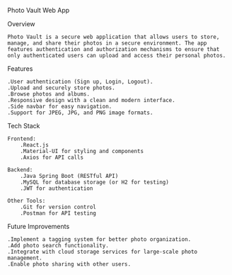 Photo Vault Web App

Overview

    Photo Vault is a secure web application that allows users to store, manage, and share their photos in a secure environment. The app features authentication and authorization mechanisms to ensure that only authenticated users can upload and access their personal photos.

Features

    .User authentication (Sign up, Login, Logout).
    .Upload and securely store photos.
    .Browse photos and albums.
    .Responsive design with a clean and modern interface.
    .Side navbar for easy navigation.
    .Support for JPEG, JPG, and PNG image formats.

Tech Stack

    Frontend:
        .React.js
        .Material-UI for styling and components
        .Axios for API calls

    Backend:
        .Java Spring Boot (RESTful API)
        .MySQL for database storage (or H2 for testing)
        .JWT for authentication

    Other Tools:
        .Git for version control
        .Postman for API testing

Future Improvements

    .Implement a tagging system for better photo organization.
    .Add photo search functionality.
    .Integrate with cloud storage services for large-scale photo management.
    .Enable photo sharing with other users.
